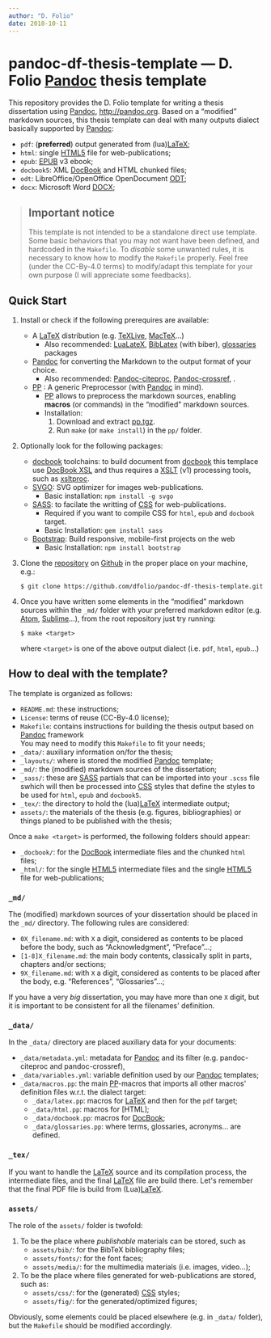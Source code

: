 ```yaml
---
author: "D. Folio"
date: 2018-10-11
---
```


# pandoc-df-thesis-template — D. Folio [Pandoc] thesis template

This repository provides the D. Folio template for writing a thesis dissertation
using [Pandoc], <http://pandoc.org>. Based on a “modified” markdown sources,
this thesis template can deal with many outputs dialect basically supported by
[Pandoc]:

- `pdf`: (**preferred**) output generated from (lua)[LaTeX];
- `html`: single [HTML5] file for web-publications;
- `epub`: [EPUB] v3 ebook;
- `docbook5`: XML [DocBook] and HTML chunked files;
- `odt`: LibreOffice/OpenOffice OpenDocument [ODT];
- `docx`: Microsoft Word [DOCX];

> ## Important notice
> This template is not intended to be a standalone direct use template. Some
> basic behaviors that you may not want have been defined, and hardcoded in
> the `Makefile`. To *disable* some unwanted rules, it is necessary to know how
> to modify the `Makefile` properly.
> Feel free (under the CC-By-4.0 terms) to modify/adapt this template for your
> own purpose (I will appreciate some feedbacks).

## Quick Start

1. Install or check if the following prerequires are available:
   - A [LaTeX] distribution (e.g. [TeXLive](http://www.tug.org/texlive/), [MacTeX](https://tug.org/mactex/)...)
     - Also recommended: [LuaLateX](http://www.luatex.org/), [BibLatex](https://github.com/plk/biblatex/) (with biber), [glossaries](http://www.ctan.org/pkg/glossaries/) packages
   - [Pandoc] for converting the Markdown to the output format of your choice.
     - Also recommended: [Pandoc-citeproc](https://github.com/jgm/pandoc-citeproc), [Pandoc-crossref](http://lierdakil.github.io/pandoc-crossref/), .
   - [PP](**mandatory**) : A generic Preprocessor (with [Pandoc] in mind).
     - [PP] allows to preprocess the markdown sources, enabling **macros** (or commands) in the “modified” markdown sources.
     - Installation:
       1. Download and extract [pp.tgz](https://cdsoft.fr/pp/pp.tgz).
       2. Run `make` (or `make install`) in the `pp/` folder.
2. Optionally look for the following packages:
   - [docbook] toolchains: to build document from [docbook] this templace use [DocBook XSL](http://www.sagehill.net/book-description.html) and thus requires a [XSLT](https://www.w3.org/TR/xslt/) (v1) processing tools, such as [xsltproc](http://xmlsoft.org/XSLT/xsltproc.html).
   - [SVGO](https://github.com/svg/svgo): SVG optimizer for images web-publications.
     - Basic installation: `npm install -g svgo`
   - [SASS](https://github.com/sass/ruby-sass): to facilate the writting of [CSS](https://www.w3schools.com/css/) for web-publications.
     - Required if you want to compile CSS for `html`, `epub` and `docbook` target.
     - Basic Installation: `gem install sass`
   - [Bootstrap](https://getbootstrap.com): Build responsive, mobile-first projects on the web
     - Basic Installation: `npm install bootstrap`
3. Clone the [repository](https://github.com/dfolio/pandoc-df-thesis-template) on [Github](https://github.com/) in the proper place on your machine, e.g.:

   ```{sh}
   $ git clone https://github.com/dfolio/pandoc-df-thesis-template.git
   ```

4. Once you have written some elements in the “modified” markdown sources within the `_md/` folder with your preferred markdown editor (e.g. [Atom](https://atom.io), [Sublime](https://www.sublimetext.com/)...), from the root repository just try running:

   ```{sh}
   $ make <target>
   ```

   where `<target>` is one of the above output dialect (i.e. `pdf`, `html`, `epub`…)

## How to deal with the template?

The template is organized as follows:

- `README.md`: these instructions;
- `License`: terms of reuse (CC-By-4.0 license);
- `Makefile`: contains instructions for building the thesis output based on [Pandoc] framework\
   You may need to modify this `Makefile` to fit your needs;
- `_data/`: auxiliary information on/for the thesis;
- `_layouts/`: where is stored the modified [Pandoc] template;
- `_md/`: the (modified) markdown sources of the dissertation;
- `_sass/`: these are [SASS](https://github.com/sass/ruby-sass) partials that can be imported into your `.scss` file swhich will then be processed into [CSS](https://www.w3schools.com/css/) styles that define the styles to be used for `html`, `epub` and `docbook5`.
- `_tex/`: the directory to hold the (lua)[LaTeX] intermediate output;
- `assets/`: the materials of the thesis (e.g. figures, bibliographies) or things planed to be published with the thesis;

Once a `make <target>` is performed, the following folders should appear:

- `_docbook/`: for the [DocBook](v5) intermediate files and the chunked `html` files;
- `_html/`: for the single [HTML5] intermediate files and the single [HTML5] file for web-publications;

### `_md/`

The (modified) markdown sources of your dissertation should be placed in the
`_md/` directory. The following rules are considered:

- `0X_filename.md`: with `X` a digit, considered as contents to be placed before the body, such as “Acknowledgment”, “Preface”...;
- `[1-8]X_filename.md`: the main body contents, classically split in parts, chapters and/or sections;
- `9X_filename.md`: with `X` a digit, considered as contents to be placed after the body, e.g. “References”, “Glossaries”...;

If you have a very _big_ dissertation, you may have more than one `X` digit, but it is important to be consistent for all the filenames' definition.

### `_data/`

In the `_data/` directory are placed auxiliary data for your documents:

- `_data/metadata.yml`: metadata for [Pandoc] and its filter (e.g. pandoc-citeproc and pandoc-crossref),
-  `_data/variables.yml`: variable definition used by our [Pandoc] templates;
- `_data/macros.pp`: the main [PP]-macros that imports all other macros' definition files w.r.t. the dialect target:
    - `_data/latex.pp`: macros for [LaTeX] and then for the `pdf` target;
    - `_data/html.pp`: macros for [HTML];
    - `_data/docbook.pp`: macros for [DocBook];
    - `_data/glossaries.pp`: where terms, glossaries, acronyms... are defined.


### `_tex/`

If you want to handle the [LaTeX] source and its compilation process, the intermediate files, and the final [LaTeX] file are build there.
Let's remember that the final PDF file is build from (Lua)[LaTeX].

### `assets/`

The role of the `assets/` folder is twofold:

1. To be the place where _publishable_ materials can be stored, such as
   - `assets/bib/`: for the BibTeX bibliography files;
   - `assets/fonts/`: for the font faces;
   - `assets/media/`: for the multimedia materials (i.e. images, video...);
2. To be the place where files generated for web-publications are stored, such as:
   - `assets/css/`: for the (generated) [CSS](https://www.w3schools.com/css/) styles;
   - `assets/fig/`: for the generated/optimized figures;

Obviously, some elements could be placed elsewhere (e.g. in `_data/` folder), but the `Makefile` should be modified accordingly.

[pandoc]: http://pandoc.org
[latex]: http://www.latex-project.org/
[html5]: http://www.w3.org/TR/html5/
[epub]: http://idpf.org/epub
[docbook]: http://docbook.org/
[odt]: http://en.wikipedia.org/wiki/OpenDocument
[docx]: https://en.wikipedia.org/wiki/Office_Open_XML
[pp]: https://cdsoft.fr/pp/
